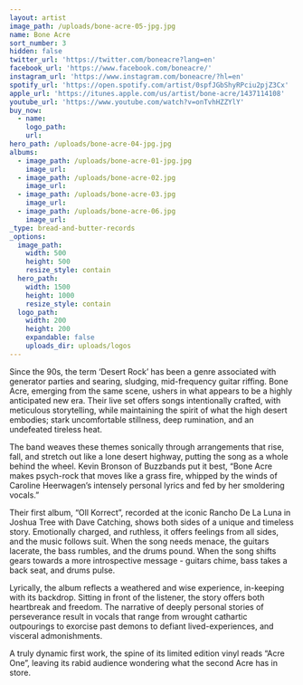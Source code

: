 ```yaml
---
layout: artist
image_path: /uploads/bone-acre-05-jpg.jpg
name: Bone Acre
sort_number: 3
hidden: false
twitter_url: 'https://twitter.com/boneacre?lang=en'
facebook_url: 'https://www.facebook.com/boneacre/'
instagram_url: 'https://www.instagram.com/boneacre/?hl=en'
spotify_url: 'https://open.spotify.com/artist/0spfJGbShyRPciu2pjZ3Cx'
apple_url: 'https://itunes.apple.com/us/artist/bone-acre/1437114108'
youtube_url: 'https://www.youtube.com/watch?v=onTvhHZZYlY'
buy_now:
  - name:
    logo_path:
    url:
hero_path: /uploads/bone-acre-04-jpg.jpg
albums:
  - image_path: /uploads/bone-acre-01-jpg.jpg
    image_url:
  - image_path: /uploads/bone-acre-02.jpg
    image_url:
  - image_path: /uploads/bone-acre-03.jpg
    image_url:
  - image_path: /uploads/bone-acre-06.jpg
    image_url:
_type: bread-and-butter-records
_options:
  image_path:
    width: 500
    height: 500
    resize_style: contain
  hero_path:
    width: 1500
    height: 1000
    resize_style: contain
  logo_path:
    width: 200
    height: 200
    expandable: false
    uploads_dir: uploads/logos
---
```


Since the 90s, the term ‘Desert Rock’ has been a genre associated with generator parties and searing, sludging, mid-frequency guitar riffing. Bone Acre, emerging from the same scene, ushers in what appears to be a highly anticipated new era. Their live set offers songs intentionally crafted, with meticulous storytelling, while maintaining the spirit of what the high desert embodies; stark uncomfortable stillness, deep rumination, and an undefeated tireless heat.

The band weaves these themes sonically through arrangements that rise, fall, and stretch out like a lone desert highway, putting the song as a whole behind the wheel. Kevin Bronson of Buzzbands put it best, “Bone Acre makes psych-rock that moves like a grass fire, whipped by the winds of Caroline Heerwagen’s intensely personal lyrics and fed by her smoldering vocals.”

Their first album, “Oll Korrect”, recorded at the iconic Rancho De La Luna in Joshua Tree with Dave Catching, shows both sides of a unique and timeless story. Emotionally charged, and ruthless, it offers feelings from all sides, and the music follows suit. When the song needs menace, the guitars lacerate, the bass rumbles, and the drums pound. When the song shifts gears towards a more introspective message - guitars chime, bass takes a back seat, and drums pulse.

Lyrically, the album reflects a weathered and wise experience, in-keeping with its backdrop. Sitting in front of the listener, the story offers both heartbreak and freedom. The narrative of deeply personal stories of perseverance result in vocals that range from wrought cathartic outpourings to exorcise past demons to defiant lived-experiences, and visceral admonishments.

A truly dynamic first work, the spine of its limited edition vinyl reads “Acre One”, leaving its rabid audience wondering what the second Acre has in store.